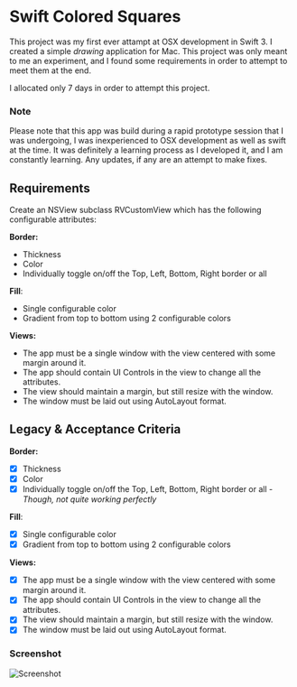# Swift Colored Squares
This project was my first ever attampt at OSX development in Swift 3. I created a simple *drawing* application for Mac. This project was only meant to me an experiment, and I found some requirements in order to attempt to meet them at the end.

I allocated only 7 days in order to attempt this project. 

### Note
Please note that this app was build during a rapid prototype session that I was undergoing, I was inexperienced to OSX development as well as swift at the time. It was definitely a learning process as I developed it, and I am constantly learning. Any updates, if any are an attempt to make fixes.

## Requirements
Create an NSView subclass RVCustomView which has the following configurable attributes: 

**Border:**
- Thickness 
- Color 
- Individually toggle on/off the Top, Left, Bottom, Right border or all 

**Fill**: 
- Single configurable color 
- Gradient from top to bottom using 2 configurable colors 

**Views:**
- The app must be a single window with the view centered with some margin around it.
- The app should contain UI Controls in the view to change all the attributes. 
- The view should maintain a margin, but still resize with the window. 
- The window must be laid out using AutoLayout format.

## Legacy & Acceptance Criteria
**Border:**
- [x] Thickness 
- [x] Color 
- [x] Individually toggle on/off the Top, Left, Bottom, Right border or all - *Though, not quite working perfectly*

**Fill**: 
- [x] Single configurable color 
- [x] Gradient from top to bottom using 2 configurable colors 

**Views:**
- [x] The app must be a single window with the view centered with some margin around it.
- [x] The app should contain UI Controls in the view to change all the attributes. 
- [x] The view should maintain a margin, but still resize with the window. 
- [x] The window must be laid out using AutoLayout format.

### Screenshot
![Screenshot](https://user-images.githubusercontent.com/22202975/27809638-779b859a-601f-11e7-9598-b7ca3393dfbb.png)

